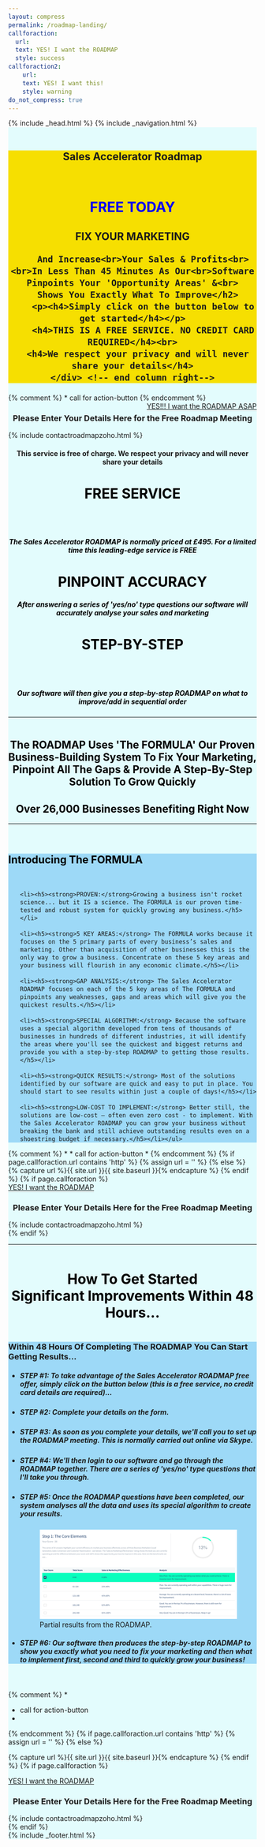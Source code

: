 ```yaml
---
layout: compress
permalink: /roadmap-landing/
callforaction:
  url:
  text: YES! I want the ROADMAP
  style: success    
callforaction2:
    url:
    text: YES! I want this!
    style: warning  
do_not_compress: true      
---
```


<html class="no-js" lang="{% if site.language == nil %}en{% else %}{{ site.language }}{% endif %}">
<head>
	{% include _head.html %}
	<meta name="viewport" content="width=device-width, initial-scale=1">
  <link rel= "stylesheet" href="/assets/css/modalstyle.css">

  <link rel="stylesheet" type="text/css" href="https://cdn.wpcc.io/lib/1.0.2/cookieconsent.min.css"/><script src="https://cdn.wpcc.io/lib/1.0.2/cookieconsent.min.js" defer></script><script>window.addEventListener("load", function(){window.wpcc.init({"border":"thin","corners":"small","colors":{"popup":{"background":"#edfdfa","text":"#000000","border":"#5ec2b6"},"button":{"background":"#5ec2b6","text":"#ffffff"}},"position":"bottom","content":{"href":"https://www.superneconsulting.co.uk/cookies","message":"This website uses cookies to ensure you get the best experience.  ","button":"OK I understand!"}})});</script>
</head>

<body id="top-of-page" class="{{ layout.format }}">
	{% include _navigation.html %}
<div class="panel" style="background-color: rgba(0, 243, 255, .1);"> <!--background color-->

<div class="panel radius" style="background-image: url('/images/racer2.jpg'); background-repeat: no-repeat; background-attachment: fixed;">

  <div class="row"> <!--display two columns-->
    <div class="column-first left" style="background-color:none;"> <!--display left column--->
        <img src="{{ site.url }}{{ site.baseurl }}/images/roadmap.jpg" alt="">
    </div> <!-- end column left-->
    <div class="column-first right" style="background: #F6DF01; text-align: center">
      <h2>Sales Accelerator Roadmap</h2><br>
      <h1 style= "color: blue" ><strong>FREE TODAY</strong></h1>
      <h2>FIX YOUR MARKETING<br>

  		And Increase<br>Your Sales & Profits<br><br>In Less Than 45 Minutes As Our<br>Software Pinpoints Your 'Opportunity Areas' &<br>
      Shows You Exactly What To Improve</h2>
  		<p><h4>Simply click on the button below to get started</h4></p>
  		<h4>THIS IS A FREE SERVICE. NO CREDIT CARD REQUIRED</h4><br>
      <h4>We respect your privacy and will never share your details</h4>
    </div> <!-- end column right-->
  </div> <!-- end display two columns-->
  <div class="row">  <!--Row containing CTA-->
    {% comment %}
    * call for action-button
    {% endcomment %}
    <!-- modal 1 -->
    <a href="#m1-o"  class="link-1" id="m1-c" align=center style="float:right">YES!!! I want the ROADMAP ASAP</a>
      <div class="modal-container" id="m1-o" style="--m-background: rgba(0, 243, 255, 0.2);">
          <div class="modal" style="--m-shadow: 10 10 10rem 0.4"><!--start modal class-->
            <h3 align=center class="modal__title">Please Enter Your Details Here for the Free Roadmap Meeting</h3>
            {% include contactroadmapzoho.html %}
            <h4 align=center >This service is free of charge. We respect your privacy and will never share your details</h4>
            <a href="#m1-c" class="link-2"></a>
         </div> <!--/modal class-->
      </div> <!-- /modal 1 -->
  </div> <!--end row for CTA-->
</div><!-- end background image-->

<div class="row"  ><!--Plain light blue background-->
<!--<table style="width:100%" >
  <tr>
    <th><h1><span style="color:black; font-weight:bold">FREE SERVICE</span></h1></th>
    <th><h1><span style="color:black; font-weight:bold">PINPOINT ACCURACY<br></span></h1></th>
    <th><h1><span style="color:black; font-weight:bold">STEP-BY-STEP</span></h1></th>
  </tr>
  <tr>
    <td><h5><span style="color:black; font-weight:bold">The Sales Accelerator ROADMAP is normally priced at £495. For a limited time this leading-edge service is <strong>FREE</strong></span></h5></td>
    <td><h5><span style="color:black; font-weight:bold">After answering a series of 'yes/no' type questions our software will accurately analyse your sales and marketing</span></h5></td>
    <td><h5><span style="color:black; font-weight:bold">Our software will then give you a step-by-step ROADMAP on what to improve/add in sequential order</span></h5></td>
  </tr> </table> -->
  <div class="row"> <!--display three columns-->
    <div class="column-three" style="background: none;   text-align: center;">
      <h1><span style="color:black; font-weight:bold">FREE SERVICE</span></h1><br><br>
      <h5><span style="color:black; font-weight:bold">The Sales Accelerator ROADMAP is normally priced at £495. For a limited time this leading-edge service is <strong>FREE</strong></span></h5>
    </div> <!-- end left3 column-->
    <div class="column-three" style="background: none;   text-align: center;">
      <h1><span style="color:black; font-weight:bold">PINPOINT ACCURACY<br></span></h1>
      <h5><span style="color:black; font-weight:bold">After answering a series of 'yes/no' type questions our software will accurately analyse your sales and marketing</span></h5>
    </div><!-- end center3 column-->
    <div class="column-three" style="background: none;   text-align: center; ">
      <h1><span style="color:black; font-weight:bold">STEP-BY-STEP</span></h1><br><br>
      <h5><span style="color:black; font-weight:bold">Our software will then give you a step-by-step ROADMAP on what to improve/add in sequential order</span></h5>
   </div><!-- end right3 column -->
  </div><!-- end display three columns -->
</div><!--end Plain background-->
<hr>
<div class="row">
    <div class="column" style="background: none;   text-align: center; color: black;">
      <h2>The ROADMAP Uses 'The FORMULA' Our Proven Business-Building System To Fix Your Marketing, Pinpoint All The Gaps & Provide A Step-By-Step Solution To Grow Quickly</h2>
      <h2>Over 26,000 Businesses Benefiting Right Now</h2><hr>
    </div>
</div> <!--end of row-->

<div class="row" > <!--display two columns-->
  <div class="column-first left" style="background-color:none;">
      <img src="{{ site.url }}{{ site.baseurl }}/images/Formula-vert.jpg" alt="">
  </div> <!-- end column left-->
  <div class="column-first right" style="background: rgba(141, 209, 247, 0.8);  text-align: left">
    <h2><span style="color:black; align:center; font-weight:bold">Introducing The FORMULA</span></h2><br><ul>

    <li><h5><strong>PROVEN:</strong>Growing a business isn't rocket science... but it IS a science. The FORMULA is our proven time-tested and robust system for quickly growing any business.</h5></li>

    <li><h5><strong>5 KEY AREAS:</strong> The FORMULA works because it focuses on the 5 primary parts of every business’s sales and marketing. Other than acquisition of other businesses this is the only way to grow a business. Concentrate on these 5 key areas and your business will flourish in any economic climate.</h5></li>

    <li><h5><strong>GAP ANALYSIS:</strong> The Sales Accelerator ROADMAP focuses on each of the 5 key areas of The FORMULA and pinpoints any weaknesses, gaps and areas which will give you the quickest results.</h5></li>

    <li><h5><strong>SPECIAL ALGORITHM:</strong> Because the software uses a special algorithm developed from tens of thousands of businesses in hundreds of different industries, it will identify the areas where you'll see the quickest and biggest returns and provide you with a step-by-step ROADMAP to getting those results.</h5></li>

    <li><h5><strong>QUICK RESULTS:</strong> Most of the solutions identified by our software are quick and easy to put in place. You should start to see results within just a couple of days!</h5></li>

    <li><h5><strong>LOW-COST TO IMPLEMENT:</strong> Better still, the solutions are low-cost – often even zero cost - to implement. With the Sales Accelerator ROADMAP you can grow your business without breaking the bank and still achieve outstanding results even on a shoestring budget if necessary.</h5></li></ul>
  </div> <!-- end column right-->
</div> <!-- end display two columns-->
<div class="spec-box" >
    {% comment %}
    *
    * call for action-button
    *
    {% endcomment %}
    {% if page.callforaction.url contains 'http' %}
    {% assign url = '' %}
    {% else %}
    {% capture url %}{{ site.url }}{{ site.baseurl }}{% endcapture %}
    {% endif %}
    {% if page.callforaction %}
    <div class="box">
      <a href="#m3-o" align=center class="link-1" id="m3-c">YES! I want the ROADMAP</a>
        <div class="modal-container" id="m3-o" style="--m-background: rgba(0, 243, 255, 0.2);">
          <div class="modal" style="--m-shadow: 10 10 10rem 0.4">
            <h3 align=center class="modal__title">Please Enter Your Details Here for the Free Roadmap Meeting</h3>
            {% include contactroadmapzoho.html %}
            <a href="#m3-c" class="link-2"></a>
          </div> <!--end modal text-->
        </div> <!--end modal container--><!-- modal 3 box -->
    </div> <!-- /modal 3 box -->
    {% endif %}
</div><!--end of row-->
<hr>
<div class="row">
    <div class="column" style="background: none;  text-align: center; color: black; ">
      <h1>How To Get Started <br>Significant Improvements Within 48 Hours...</h1>
    </div> <!--end column-->
</div> <!--end of row-->

<div class="row" > <!--display two columns-->
  <div class="column-second left2" style="background: rgba(141, 209, 247, 0.8);  text-align: left">
    <h3>Within 48 Hours Of Completing The ROADMAP You Can Start Getting Results...</h3><ul>
    <li><h5><strong>STEP #1:</strong> To take advantage of the Sales Accelerator ROADMAP free offer, simply click on the button below (this is a free service, no credit card details are required)...</h5></li>
    <li><h5><strong>STEP #2:</strong> Complete your details on the form.</h5></li>
    <li><h5><strong>STEP #3:</strong> As soon as you complete your details, we'll call you to set up the ROADMAP meeting. This is normally carried out online via Skype.</h5></li>
    <li><h5><strong>STEP #4:</strong> We'll then login to our software and go through the ROADMAP together. There are a series of 'yes/no' type questions that I'll take you through.</h5></li>
    <li><h5><strong>STEP #5:</strong> Once the ROADMAP questions have been completed, our system analyses all the data and uses its special algorithm to create your results.</h5></li>
      <figure>
        <img src="/images/roadmap-result.png/" class="responsive" alt="">
        <figcaption>Partial results from the ROADMAP.</figcaption>
      </figure>
    <li><h5><strong>STEP #6:</strong> Our software then produces the step-by-step ROADMAP to show you exactly what you need to fix your marketing and then what to implement first, second and third to quickly grow your business!</h5></li></ul>
  </div> <!-- end column left2-->
  <div class="column-second right2" style="background-color:none;">
      <img src="{{ site.url }}{{ site.baseurl }}/images/roadmap-process.jpg" alt="">
  </div> <!-- end column right2-->
</div> <!-- end display two columns-->

{% comment %}
*
* call for action-button
*
{% endcomment %}
{% if page.callforaction.url contains 'http' %}
{% assign url = '' %}
{% else %}

{% capture url %}{{ site.url }}{{ site.baseurl }}{% endcapture %}
{% endif %}
{% if page.callforaction %}

<div class="box"><!-- modal 3 -->
  <a href="#m3-o" align=center class="link-1" id="m3-c">YES! I want the ROADMAP</a>
    <div class="modal-container" id="m3-o" style="--m-background: transparent;">
        <div class="modal" style="--m-shadow: 0 0 10rem 0">
          <h3 align=center class="modal__title">Please Enter Your Details Here for the Free Roadmap Meeting</h3>
          {% include contactroadmapzoho.html %}
          <a href="#m3-c" class="link-2"></a>
        </div> <!--end modal content-->
    </div> <!--end modal container-->
</div><!-- /modal 3 -->
{% endif %}
</div> <!--end background color-->
</body>
<div class="panel" style="background-color: none;"> <!--background color-->
{% include _footer.html %}
<!-- Include LinkedIn script -->
<script type="text/javascript">
		_linkedin_partner_id = "1107945";
		window._linkedin_data_partner_ids = window._linkedin_data_partner_ids || [];
		window._linkedin_data_partner_ids.push(_linkedin_partner_id);
		</script><script type="text/javascript">
		(function(){var s = document.getElementsByTagName("script")[0];
		var b = document.createElement("script");
		b.type = "text/javascript";b.async = true;
		b.src = "https://snap.licdn.com/li.lms-analytics/insight.min.js";
		s.parentNode.insertBefore(b, s);})();
</script>
<noscript>
	<img height="1" width="1" style="display:none;" alt="" src="https://px.ads.linkedin.com/collect/?pid=1107945&fmt=gif" />
</noscript>
</div>
</html>
